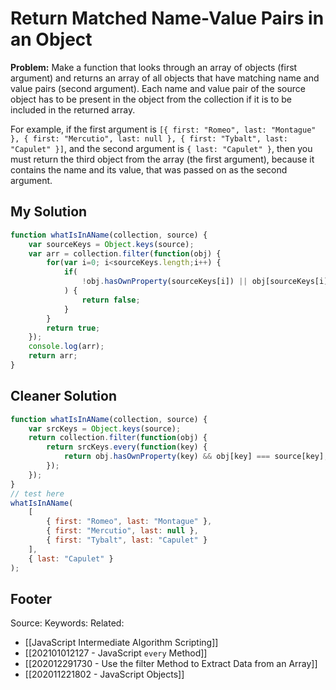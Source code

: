 # Return Matched Name-Value Pairs in an Object
**Problem:** Make a function that looks through an array of objects (first argument) and returns an array of all objects that have matching name and value pairs (second argument). Each name and value pair of the source object has to be present in the object from the collection if it is to be included in the returned array.

For example, if the first argument is `[{ first: "Romeo", last: "Montague" }, { first: "Mercutio", last: null }, { first: "Tybalt", last: "Capulet" }]`, and the second argument is `{ last: "Capulet" }`, then you must return the third object from the array (the first argument), because it contains the name and its value, that was passed on as the second argument.

## My Solution
```js
function whatIsInAName(collection, source) {
	var sourceKeys = Object.keys(source);
	var arr = collection.filter(function(obj) {
		for(var i=0; i<sourceKeys.length;i++) {
			if(
				!obj.hasOwnProperty(sourceKeys[i]) || obj[sourceKeys[i]] !== source[sourceKeys[i]]
			) {
				return false;
			}
		}
		return true;
	});
	console.log(arr);
	return arr;
}
```

## Cleaner Solution
```js
function whatIsInAName(collection, source) { 
	var srcKeys = Object.keys(source); 
	return collection.filter(function(obj) { 
		return srcKeys.every(function(key) { 
			return obj.hasOwnProperty(key) && obj[key] === source[key]; 
		}); 
	}); 
} 
// test here 
whatIsInAName(
	[
		{ first: "Romeo", last: "Montague" }, 
		{ first: "Mercutio", last: null }, 
		{ first: "Tybalt", last: "Capulet" } 
	], 
	{ last: "Capulet" } 
);
```

Footer
---
Source:
Keywords:
Related: 
- [[JavaScript Intermediate Algorithm Scripting]]
- [[202101012127 - JavaScript `every` Method]]
- [[202012291730 - Use the filter Method to Extract Data from an Array]]
- [[202011221802 - JavaScript Objects]]